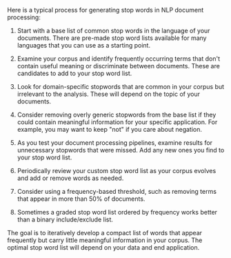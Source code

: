 ---
---


Here is a typical process for generating stop words in NLP document processing:

1. Start with a base list of common stop words in the language of your documents. There are pre-made stop word lists available for many languages that you can use as a starting point.

2. Examine your corpus and identify frequently occurring terms that don't contain useful meaning or discriminate between documents. These are candidates to add to your stop word list.

3. Look for domain-specific stopwords that are common in your corpus but irrelevant to the analysis. These will depend on the topic of your documents.

4. Consider removing overly generic stopwords from the base list if they could contain meaningful information for your specific application. For example, you may want to keep "not" if you care about negation.

5. As you test your document processing pipelines, examine results for unnecessary stopwords that were missed. Add any new ones you find to your stop word list.

6. Periodically review your custom stop word list as your corpus evolves and add or remove words as needed.

7. Consider using a frequency-based threshold, such as removing terms that appear in more than 50% of documents.

8. Sometimes a graded stop word list ordered by frequency works better than a binary include/exclude list.

The goal is to iteratively develop a compact list of words that appear frequently but carry little meaningful information in your corpus. The optimal stop word list will depend on your data and end application.